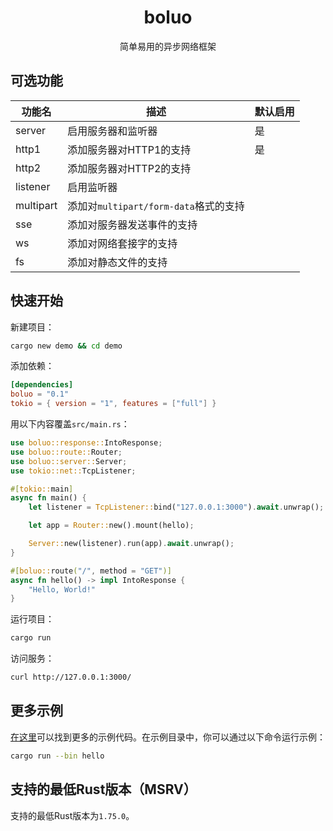 <h1 align="center">
    boluo
</h1>

<p align="center">
    简单易用的异步网络框架
</p>

## 可选功能

| 功能名    | 描述                                  | 默认启用 |
| --------- | ------------------------------------- | -------- |
| server    | 启用服务器和监听器                    | 是       |
| http1     | 添加服务器对HTTP1的支持               | 是       |
| http2     | 添加服务器对HTTP2的支持               |          |
| listener  | 启用监听器                            |          |
| multipart | 添加对`multipart/form-data`格式的支持 |          |
| sse       | 添加对服务器发送事件的支持            |          |
| ws        | 添加对网络套接字的支持                |          |
| fs        | 添加对静态文件的支持                  |          |

## 快速开始

新建项目：

```bash
cargo new demo && cd demo
```

添加依赖：

```toml
[dependencies]
boluo = "0.1"
tokio = { version = "1", features = ["full"] }
```

用以下内容覆盖`src/main.rs`：

```rust
use boluo::response::IntoResponse;
use boluo::route::Router;
use boluo::server::Server;
use tokio::net::TcpListener;

#[tokio::main]
async fn main() {
    let listener = TcpListener::bind("127.0.0.1:3000").await.unwrap();

    let app = Router::new().mount(hello);

    Server::new(listener).run(app).await.unwrap();
}

#[boluo::route("/", method = "GET")]
async fn hello() -> impl IntoResponse {
    "Hello, World!"
}
```

运行项目：

```bash
cargo run
```

访问服务：

```bash
curl http://127.0.0.1:3000/
```

## 更多示例

[在这里](../examples/)可以找到更多的示例代码。在示例目录中，你可以通过以下命令运行示例：

```bash
cargo run --bin hello
```

## 支持的最低Rust版本（MSRV）

支持的最低Rust版本为`1.75.0`。
